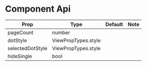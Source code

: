 # <PagerDotIndicator /> Component Api


| Prop | Type | Default | Note |
| --- | --- | --- | --- |
| pageCount | number |  |  |
| dotStyle | ViewPropTypes.style |  |  |
| selectedDotStyle | ViewPropTypes.style |  |  |
| hideSingle | bool |  |  |


